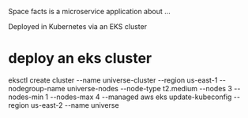 
Space facts is a microservice application about ...

Deployed in Kubernetes via an EKS cluster

# deploy an eks cluster
eksctl create cluster --name universe-cluster --region us-east-1 --nodegroup-name universe-nodes --node-type t2.medium --nodes 3 --nodes-min 1 --nodes-max 4 --managed
aws eks update-kubeconfig --region us-east-2 --name universe
